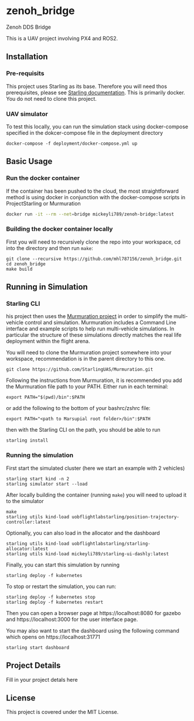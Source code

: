 # zenoh_bridge

Zenoh DDS Bridge

This is a UAV project involving PX4 and ROS2. 

## Installation
### Pre-requisits
This project uses Starling as its base. Therefore you will need thos prerequisites, please see [Starling documentation](https://docs.starlinguas.dev). This is primarily docker. You do not need to clone this project.

### UAV simulator

To test this locally, you can run the simulation stack using docker-compose specified in the dokcer-compose file in the deployment directory

```
docker-compose -f deployment/docker-compose.yml up
```

## Basic Usage

### Run the docker container
If the container has been pushed to the cloud, the most straightforward method is using docker in conjunction with the docker-compose scripts in ProjectStarling or Murmuration

```bash 
docker run -it --rm --net=bridge mickeyli789/zenoh-bridge:latest
```

### Building the docker container locally
First you will need to recursively clone the repo into your workspace, cd into the directory and then run `make`:
```
git clone --recursive https://github.com/mhl787156/zenoh_bridge.git
cd zenoh_bridge
make build
```

## Running in Simulation

### Starling CLI
his project then uses the [Murmuration project](https://github.com/StarlingUAS/Murmuration) in order to simplify the multi-vehicle control and simulation. Murmuration includes a Command Line interface and example scripts to help run multi-vehicle simulations. In particular the structure of these simulations directly matches the real life deployment within the flight arena.

You will need to clone the Murmuration project somewhere into your workspace, recommendation is in the parent directory to this one.
```
git clone https://github.com/StarlingUAS/Murmuration.git
```

Following the instructions from Murmuration, it is recommended you add the Murmuration file path to your PATH. Either run in each terminal:
```
export PATH="$(pwd)/bin":$PATH
```

or add the following to the bottom of your bashrc/zshrc file:
```
export PATH="<path to Marsupial root folder>/bin":$PATH
```

then with the Starling CLI on the path, you should be able to run
```
starling install
```

### Running the simulation

First start the simulated cluster (here we start an example with 2 vehicles)
```
starling start kind -n 2
starling simulator start --load
```

After locally building the container (running `make`) you will need to upload it to the simulator
```
make
starling utils kind-load uobflightlabstarling/position-trajectory-controller:latest
```

Optionally, you can also load in the allocator and the dashboard
```
starling utils kind-load uobflightlabstarling/starling-allocator:latest
starling utils kind-load mickeyli789/starling-ui-dashly:latest
```

Finally, you can start this simulation by running
```
starling deploy -f kubernetes
```

To stop or restart the simulation, you can run:
```
starling deploy -f kubernetes stop
starling deploy -f kubernetes restart
```

Then you can open a browser page at https://localhost:8080 for gazebo and https://localhost:3000 for the user interface page.

You may also want to start the dashboard using the following command which opens on https://localhost:31771
```
starling start dashboard
```

## Project Details

Fill in your project detals here

## License

This project is covered under the MIT License.